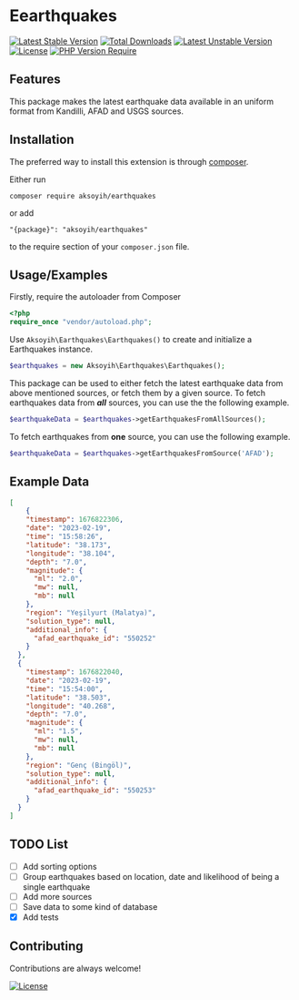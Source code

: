Eearthquakes
=============
[![Latest Stable Version](http://poser.pugx.org/aksoyih/earthquakes/v)](https://packagist.org/packages/aksoyih/earthquakes) [![Total Downloads](http://poser.pugx.org/aksoyih/earthquakes/downloads)](https://packagist.org/packages/aksoyih/earthquakes) [![Latest Unstable Version](http://poser.pugx.org/aksoyih/earthquakes/v/unstable)](https://packagist.org/packages/aksoyih/earthquakes) [![License](http://poser.pugx.org/aksoyih/earthquakes/license)](https://packagist.org/packages/aksoyih/earthquakes) [![PHP Version Require](http://poser.pugx.org/aksoyih/earthquakes/require/php)](https://packagist.org/packages/aksoyih/earthquakes)

Features
------------
This package makes the latest earthquake data available in an uniform format from Kandilli, AFAD and USGS sources.

Installation
------------

The preferred way to install this extension is through [composer](http://getcomposer.org/download/).

Either run

```
composer require aksoyih/earthquakes
```

or add

```
"{package}": "aksoyih/earthquakes"
```

to the require section of your `composer.json` file.
## Usage/Examples

Firstly, require the autoloader from Composer
```php
<?php
require_once "vendor/autoload.php";

```

Use `Aksoyih\Earthquakes\Earthquakes()` to create and initialize a Earthquakes instance.
```php
$earthquakes = new Aksoyih\Earthquakes\Earthquakes();

```

This package can be used to either fetch the latest earthquake data from above mentioned sources, or fetch them by a given source.
To fetch earthquakes data from ***all*** sources, you can use the the following example.
```php
$earthquakeData = $earthquakes->getEarthquakesFromAllSources();
```

To fetch earthquakes from **one** source, you can use the following example.
```php
$earthquakeData = $earthquakes->getEarthquakesFromSource('AFAD');
```

## Example Data

```json
[
    {
    "timestamp": 1676822306,
    "date": "2023-02-19",
    "time": "15:58:26",
    "latitude": "38.173",
    "longitude": "38.104",
    "depth": "7.0",
    "magnitude": {
      "ml": "2.0",
      "mw": null,
      "mb": null
    },
    "region": "Yeşilyurt (Malatya)",
    "solution_type": null,
    "additional_info": {
      "afad_earthquake_id": "550252"
    }
  },
  {
    "timestamp": 1676822040,
    "date": "2023-02-19",
    "time": "15:54:00",
    "latitude": "38.503",
    "longitude": "40.268",
    "depth": "7.0",
    "magnitude": {
      "ml": "1.5",
      "mw": null,
      "mb": null
    },
    "region": "Genç (Bingöl)",
    "solution_type": null,
    "additional_info": {
      "afad_earthquake_id": "550253"
    }
  }
]
```

## TODO List
- [ ]  Add sorting options
- [ ]  Group earthquakes based on location, date and likelihood of being a single earthquake
- [ ]  Add more sources
- [ ]  Save data to some kind of database
- [x]  Add tests

## Contributing

Contributions are always welcome!


[![License](http://poser.pugx.org/aksoyih/earthquakes/license)](https://packagist.org/packages/aksoyih/earthquakes)
